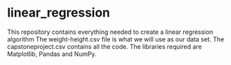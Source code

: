 # linear_regression
This repository contains everything needed to create a linear regression algorithm
The weight-height.csv file is what we will use as our data set. The capstoneproject.csv contains all the code. The libraries required
are Matplotlib, Pandas and NumPy.
